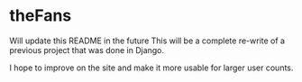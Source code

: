# theFans

Will update this README in the future
This will be a complete re-write of a previous project that was done in Django.

I hope to improve on the site and make it more usable for larger user counts.
